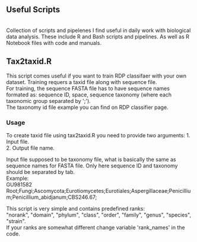 <h2> Useful Scripts</h2>
</br>
Collection of scripts and pipelenes I find useful in daily work with biological data analysis.
These include R and Bash scripts and pipelines. As well as R Notebook files with code and manuals. 
</br>

<h2>Tax2taxid.R</h2>
This script comes useful if you want to train RDP classifaer with your own dataset. Training requers a taxid file along with sequence file.  
</br>
For training, the sequence FASTA file has to have sequence names formated as: sequence ID, space, sequence taxonomy (where each taxonomic group separated by ';'). 
</br>
The taxonomy id file example you can find on RDP classifier page.

<h3>Usage</h3>
To create taxid file using tax2taxid.R you need to provide two arguments:
1. Input file.<br>
2. Output file name.<br>

Input file supposed to be taxonomy file, what is basically the same as sequence names for FASTA file. Only here sequence ID and taxonomy should be separated by tab.<br>
Example:<br>
GU981582	Root;Fungi;Ascomycota;Eurotiomycetes;Eurotiales;Aspergillaceae;Penicillium;Penicillium_abidjanum;CBS246.67;<br>

This script is very simple and contains predefined ranks:<br>
"norank", "domain", "phylum", "class", "order", "family", "genus", "species", "strain".<br>
If your ranks are somewhat different change variable 'rank_names' in the code. 
